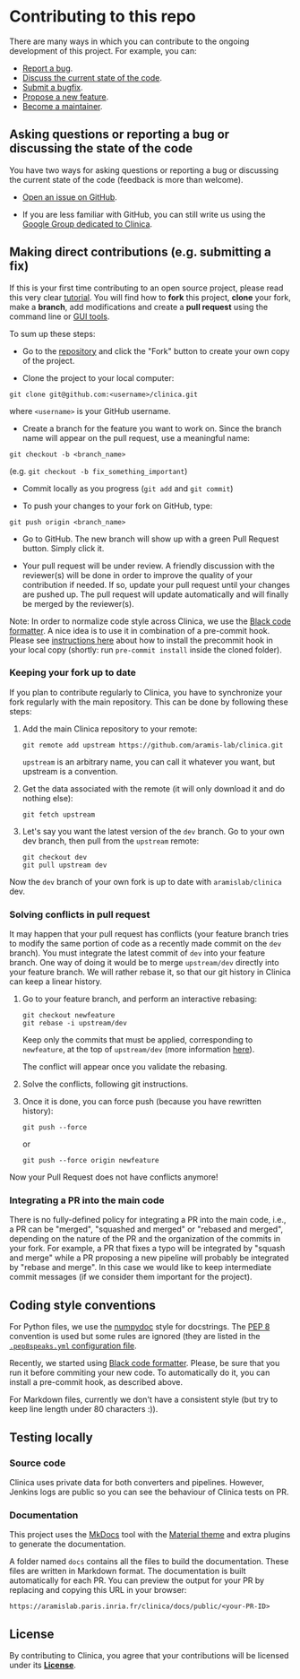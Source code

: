 # Contributing to this repo

There are many ways in which you can contribute to the ongoing development of
this project. For example, you can:

* [Report a bug](https://github.com/aramis-lab/clinica/issues/new?assignees=&labels=bug&template=bug_report.md&title=).
* [Discuss the current state of the code](https://github.com/aramis-lab/clinica/issues/new?assignees=&labels=&template=discussion.md&title=).
* [Submit a bugfix](https://github.com/aramis-lab/clinica/compare).
* [Propose a new feature](https://github.com/aramis-lab/clinica/issues/new?assignees=&labels=enhancement&template=feature_request.md&title=).
* [Become a maintainer](mailto:clinica-user@googlegroups.com).


## Asking questions or reporting a bug or discussing the state of the code

You have two ways for asking questions or reporting a bug or discussing 
the current state of the code (feedback is more than welcome).

- [Open an issue on GitHub](https://github.com/aramis-lab/clinica/issues).

- If you are less familiar with GitHub, you can still write us using the [Google
  Group dedicated to Clinica](https://groups.google.com/g/clinica-user).


## Making direct contributions (e.g. submitting a fix)

If this is your first time contributing to an open source project, please read
this very clear
[tutorial](https://github.com/firstcontributions/first-contributions). You will
find how to **fork** this project, **clone** your fork, make a **branch**, add
modifications and create a **pull request** using the command line or [GUI
tools](https://github.com/firstcontributions/first-contributions#tutorials-using-other-tools).

To sum up these steps:

- Go to the [repository](https://github.com/aramis-lab/clinica) and click the
  "Fork" button to create your own copy of the project.

- Clone the project to your local computer:

```{.sourceCode .bash}
git clone git@github.com:<username>/clinica.git
```
where `<username>` is your GitHub username.

- Create a branch for the feature you want to work on. Since the branch name
  will appear on the pull request, use a meaningful name:

```{.sourceCode .bash}
git checkout -b <branch_name>
```
(e.g. `git checkout -b fix_something_important`)

- Commit locally as you progress (`git add` and `git commit`)

- To push your changes to your fork on GitHub, type:

```{.sourceCode .bash}
git push origin <branch_name>
```

- Go to GitHub. The new branch will show up with a green Pull Request button.
  Simply click it.

- Your pull request will be under review. A friendly discussion with the
  reviewer(s) will be done in order to improve the quality of your contribution
  if needed. If so, update your pull request until your changes are pushed up.
  The pull request will update automatically and will finally be merged by the
  reviewer(s).

Note: In order to normalize code style across Clinica, we use the [Black code
formatter](https://black.readthedocs.io).  A nice idea is to use it in
combination of a pre-commit hook. Please see [instructions
here](https://pre-commit.com/) about how to install the precommit hook in your
local copy (shortly: run `pre-commit install` inside the cloned folder). 


### Keeping your fork up to date

If you plan to contribute regularly to Clinica, you have to synchronize your
fork regularly with the main repository. This can be done by following these
steps:

1. Add the main Clinica repository to your remote:

   ```{.sourceCode .bash}
   git remote add upstream https://github.com/aramis-lab/clinica.git
   ```

   `upstream` is an arbitrary name, you can call it whatever you want, but
   upstream is a convention.

2. Get the data associated with the remote (it will only download it and do
   nothing else):

   ```{.sourceCode .bash}
   git fetch upstream
   ```

3. Let's say you want the latest version of the `dev` branch. Go to your own
   dev branch, then pull from the `upstream` remote:

   ```{.sourceCode .bash}
   git checkout dev
   git pull upstream dev
   ```
Now the `dev` branch of your own fork is up to date with `aramislab/clinica`
dev.

### Solving conflicts in pull request

It may happen that your pull request has conflicts (your feature branch tries
to modify the same portion of code as a recently made commit on the `dev`
branch). You must integrate the latest commit of `dev` into your feature branch.
One way of doing it would be to merge `upstream/dev` directly into your feature
branch. We will rather rebase it, so that our git history in Clinica can keep a
linear history.

1. Go to your feature branch, and perform an interactive rebasing:
   ```{.sourceCode .bash}
   git checkout newfeature
   git rebase -i upstream/dev
   ```

   Keep only the commits that must be applied, corresponding to `newfeature`, 
   at the top of `upstream/dev` (more information
   [here](https://thoughtbot.com/blog/git-interactive-rebase-squash-amend-rewriting-history)).

   The conflict will appear once you validate the rebasing.

2. Solve the conflicts, following git instructions.

3. Once it is done, you can force push (because you have rewritten history):
   ```{.sourceCode .bash}
   git push --force
   ```

   or
   ```{.sourceCode .bash}
   git push --force origin newfeature
   ```

Now your Pull Request does not have conflicts anymore!

### Integrating a PR into the main code

There is no fully-defined policy for integrating a PR into the main code, i.e.,
a PR can be "merged", "squashed and merged" or "rebased and merged", depending
on the nature of the PR and the organization of the commits in your fork. For
example, a PR that fixes a typo will be integrated by "squash and merge" while
a PR proposing a new pipeline will probably be integrated by "rebase and
merge". In this case we would like to keep intermediate commit messages (if we
consider them important for the project).

## Coding style conventions

For Python files, we use the [numpydoc](https://numpydoc.readthedocs.io/en/latest/format.html)
style for docstrings. The [PEP 8](https://www.python.org/dev/peps/pep-0008/)
convention is used but some rules are ignored (they are listed in the
[`.pep8speaks.yml` configuration file](https://github.com/aramis-lab/clinica/blob/dev/.pep8speaks.yml).

Recently, we started using [Black code formatter](https://black.readthedocs.io).
Please, be sure that you run it before commiting your new code. To
automatically do it, you can install a pre-commit hook, as described above.

For Markdown files, currently we don't have a consistent style (but try to keep
line length under 80 characters :)).

## Testing locally

### Source code

Clinica uses private data for both converters and pipelines.
However, Jenkins logs are public so you can see the behaviour of Clinica
tests on PR.

### Documentation

This project uses the [MkDocs](https://www.mkdocs.org/) tool with the [Material
theme](https://squidfunk.github.io/mkdocs-material/) and extra plugins to
generate the documentation.

A folder named `docs` contains all the files to build the documentation. These
files are written in Markdown format. The documentation is built automatically for
each PR. You can preview the output for your PR by replacing and copying this
URL in your browser:

```
https://aramislab.paris.inria.fr/clinica/docs/public/<your-PR-ID>
```

## License

By contributing to Clinica, you agree that your contributions will be licensed under its
[**License**](https://github.com/aramis-lab/clinica/blob/dev/LICENSE.txt).
